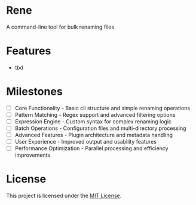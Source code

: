# Rene 

A command-line tool for bulk renaming files 

# Features 

- tbd

# Milestones 

- [ ] Core Functionality - Basic cli structure and simple renaming operations
- [ ] Pattern Matching - Regex support and advanced filtering options
- [ ] Expression Engine - Custom syntax for complex renaming logic 
- [ ] Batch Operations - Configuration files and multi-directory processing 
- [ ] Advanced Features - Plugin architecture and metadata handling 
- [ ] User Experience - Improved output and usability features 
- [ ] Performance Optimization - Parallel processing and efficiency improvements 

# License 

This project is licensed under the [MIT License](https://mit-license.org/).
